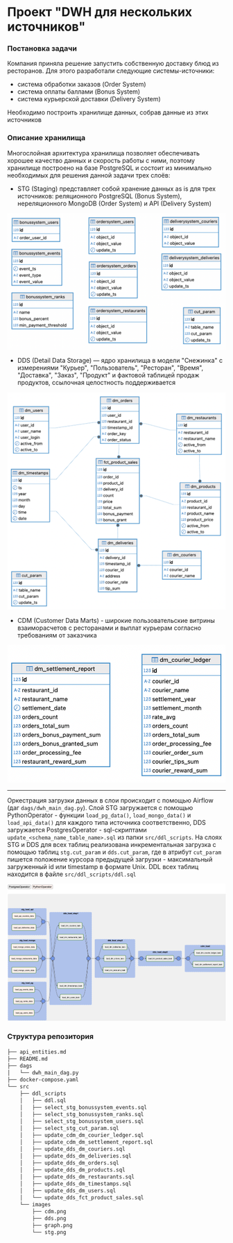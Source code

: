 # Проект "DWH для нескольких источников"

### Постановка задачи

Компания приняла решение запустить собственную доставку блюд из ресторанов. Для этого разработали следующие системы-источники:
* система обработки заказов (Order System)
* система оплаты баллами (Bonus System)
* система курьерской доставки (Delivery System)

Необходимо построить хранилище данных, собрав данные из этих источников


### Описание хранилища

Многослойная архитектура хранилища позволяет обеспечивать хорошее качество данных и скорость работы с ними, поэтому хранилище построено на базе PostgreSQL и состоит из минимально необходимых для решения данной задачи трех слоёв:
* STG (Staging) представляет собой хранение данных as is для трех источников: реляционного PostgreSQL (Bonus System), нереляционного MongoDB (Order System) и API (Delivery System)

![stg](src/images/stg.png)

* DDS (Detail Data Storage) — ядро хранилища в модели "Cнежинка" с измерениями "Курьер", "Пользователь", "Ресторан", "Время", "Доставка", "Заказ", "Продукт" и фактовой таблицей продаж продуктов, ссылочная целостность поддерживается

![dds](src/images/dds.png)

* CDM (Customer Data Marts) - широкие пользовательские витрины взаиморасчетов с ресторанами и выплат курьерам согласно требованиям от заказчика

![cdm](src/images/cdm.png)

---

Оркестрация загрузки данных в слои происходит с помощью Airflow (даг `dags/dwh_main_dag.py`). Слой STG загружается с помощью PythonOperator - функции `load_pg_data()`, `load_mongo_data()` и `load_api_data()` для каждого типа источника соответственно, DDS загружается PostgresOperator - sql-скриптами `update_<schema_name_table_name>.sql` из папки `src/ddl_scripts`. На слоях STG и DDS для всех таблиц реализована инкрементальная загрузка с помощью таблиц `stg.cut_param` и `dds.cut_param`, где в атрибут `cut_param` пишется положение курсора предыдущей загрузки - максимальный загруженный id или timestamp в формате Unix. DDL всех таблиц находится в файле `src/ddl_scripts/ddl.sql`

![graph](src/images/graph.png)


### Структура репозитория

```
├── api_entities.md
├── README.md
├── dags
│   └── dwh_main_dag.py
├── docker-compose.yaml
└── src
    ├── ddl_scripts
    │   ├── ddl.sql
    │   ├── select_stg_bonussystem_events.sql
    │   ├── select_stg_bonussystem_ranks.sql
    │   ├── select_stg_bonussystem_users.sql
    │   ├── select_stg_cut_param.sql
    │   ├── update_cdm_dm_courier_ledger.sql
    │   ├── update_cdm_dm_settlement_report.sql
    │   ├── update_dds_dm_couriers.sql
    │   ├── update_dds_dm_deliveries.sql
    │   ├── update_dds_dm_orders.sql
    │   ├── update_dds_dm_products.sql
    │   ├── update_dds_dm_restaurants.sql
    │   ├── update_dds_dm_timestamps.sql
    │   ├── update_dds_dm_users.sql
    │   └── update_dds_fct_product_sales.sql
    └── images
        ├── cdm.png
        ├── dds.png
        ├── graph.png
        └── stg.png
```
